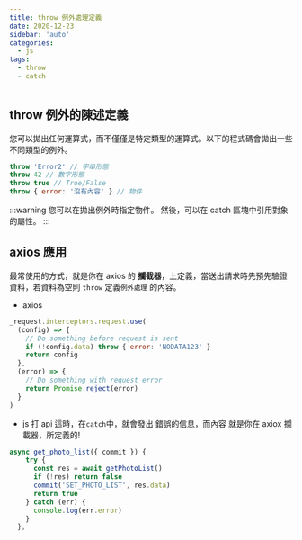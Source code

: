 ```yaml
---
title: throw 例外處理定義
date: 2020-12-23
sidebar: 'auto'
categories:
  - js
tags:
  - throw
  - catch
---
```


## throw 例外的陳述定義

您可以拋出任何運算式，而不僅僅是特定類型的運算式。以下的程式碼會拋出一些不同類型的例外。

```js
throw 'Error2' // 字串形態
throw 42 // 數字形態
throw true // True/False
throw { error: '沒有內容' } // 物件
```

:::warning
您可以在拋出例外時指定物件。 然後，可以在 catch 區塊中引用對象的屬性。
:::

## axios 應用

最常使用的方式，就是你在 axios 的 **攔截器**，上定義，當送出請求時先預先驗證資料，若資料為空則 `throw` 定義`例外處理` 的內容。

- axios

```js {4,7,9}
_request.interceptors.request.use(
  (config) => {
    // Do something before request is sent
    if (!config.data) throw { error: 'NODATA123' }
    return config
  },
  (error) => {
    // Do something with request error
    return Promise.reject(error)
  }
)
```

- js 打 api
  這時，在`catch`中，就會發出 錯誤的信息，而內容 就是你在 axiox 攔載器，所定義的!

```js
async get_photo_list({ commit }) {
    try {
      const res = await getPhotoList()
      if (!res) return false
      commit('SET_PHOTO_LIST', res.data)
      return true
    } catch (err) {
      console.log(err.error)
    }
  },
```
